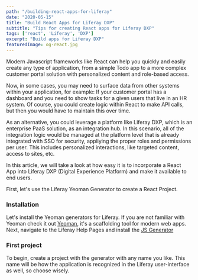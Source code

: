 ```yaml
---
path: "/building-react-apps-for-liferay"
date: "2020-05-15"
title: "Build React Apps for Liferay DXP" 
subtitle: "Tips for creating React apps for Liferay DXP"
tags: ['react', 'Liferay', 'DXP']
excerpt: "Build apps for Liferay DXP"
featuredImage: og-react.jpg 
---
```


Modern Javascript frameworks like React can help you quickly and easily create any type of application, from a simple Todo app to a more complex customer portal solution with personalized content and role-based access.

Now, in some cases, you may need to surface data from other systems within your application, for example: If your customer portal has a dashboard and you need to show tasks for a given users that live in an HR system.  Of course, you could create logic within React to make API calls, but then you would have to maintain this over time.

As an alternative, you could leverage a platform like Liferay DXP, which is an enterprise PaaS solution, as an integration hub.  In this scenario, all of the integration logic would be managed at the platform level that is already integrated with SSO for security, appliying the proper roles and permissions per user.  This includes personalized interactions, like targeted content, access to sites, etc.

In this article, we will take a look at how easy it is to incorporate a React App into Liferay DXP (Digital Experience Platform) and make it available to end users.

First, let's use the Liferay Yeoman Generator to create a React Project.
### Installation
Let's install the Yeoman generators for Liferay.  If you are not familiar with Yeoman check it out [Yeoman](https://yeoman.io/), it's a scaffolding tool for modern web apps.  Next, navigate to the Liferay Help Pages and install the [JS Generator](https://help.liferay.com/hc/en-us/articles/360029147411-Installing-the-JS-Generator-and-Generating-a-Bundle)

### First project
To begin, create a project with the generator with any name you like.  This name will be how the application is recognized in the Liferay user-interface as well, so choose wisely.


